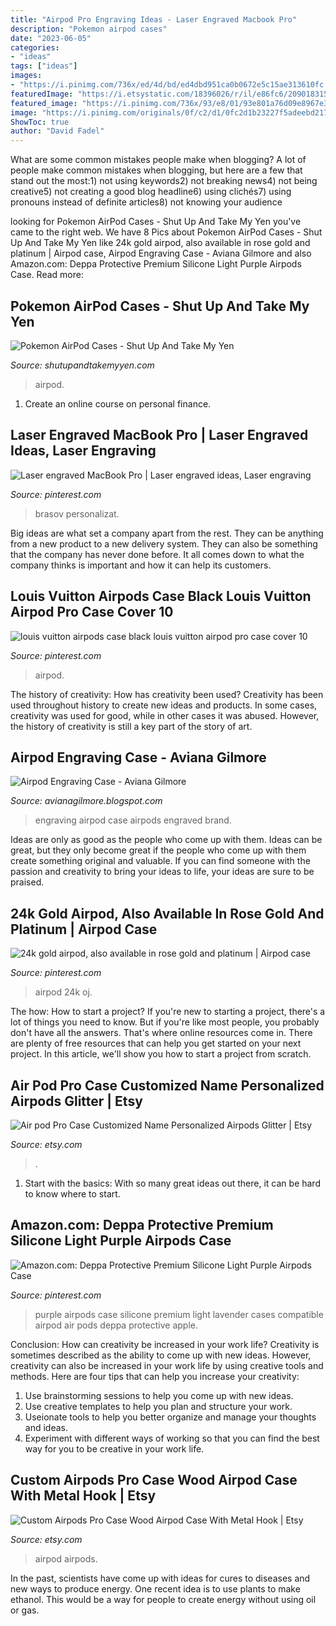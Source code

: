 ```yaml
---
title: "Airpod Pro Engraving Ideas - Laser Engraved Macbook Pro"
description: "Pokemon airpod cases"
date: "2023-06-05"
categories:
- "ideas"
tags: ["ideas"]
images:
- "https://i.pinimg.com/736x/ed/4d/bd/ed4dbd951ca0b0672e5c15ae313610fc.jpg"
featuredImage: "https://i.etsystatic.com/18396026/r/il/e86fc6/2090183152/il_794xN.2090183152_isp3.jpg"
featured_image: "https://i.pinimg.com/736x/93/e8/01/93e801a76d09e8967e38d0952c1aeea8.jpg"
image: "https://i.pinimg.com/originals/0f/c2/d1/0fc2d1b23227f5adeebd21725c52d5e7.png"
ShowToc: true
author: "David Fadel"
---
```



What are some common mistakes people make when blogging?
A lot of people make common mistakes when blogging, but here are a few that stand out the most:1) not using keywords2) not breaking news4) not being creative5) not creating a good blog headline6) using clichés7) using pronouns instead of definite articles8) not knowing your audience

	

		
looking for Pokemon AirPod Cases - Shut Up And Take My Yen you've came to the right web. We have 8 Pics about Pokemon AirPod Cases - Shut Up And Take My Yen like 24k gold airpod, also available in rose gold and platinum | Airpod case, Airpod Engraving Case - Aviana Gilmore and also Amazon.com: Deppa Protective Premium Silicone Light Purple Airpods Case. Read more:
		
    
## Pokemon AirPod Cases - Shut Up And Take My Yen

<img loading=lazy src="http://www.shutupandtakemyyen.com/wp-content/uploads/2019/09/Pokemon-AirPod-Cases-Copy-2-1024x539.jpg" onerror="this.onerror=null;this.src='https://tse4.mm.bing.net/th?id=OIP.BouJfPPjUsUAe-Yihy6IeAHaD5&amp;pid=15.1';" alt="Pokemon AirPod Cases - Shut Up And Take My Yen">

_Source: shutupandtakemyyen.com_

>airpod. 

	

1. Create an online course on personal finance.

    
## Laser Engraved MacBook Pro | Laser Engraved Ideas, Laser Engraving

<img loading=lazy src="https://i.pinimg.com/736x/93/e8/01/93e801a76d09e8967e38d0952c1aeea8.jpg" onerror="this.onerror=null;this.src='https://tse4.mm.bing.net/th?id=OIP.jjiz6pzLafgveVJo6vVviwHaGX&amp;pid=15.1';" alt="Laser engraved MacBook Pro | Laser engraved ideas, Laser engraving">

_Source: pinterest.com_

>brasov personalizat. 

	

Big ideas are what set a company apart from the rest. They can be anything from a new product to a new delivery system. They can also be something that the company has never done before. It all comes down to what the company thinks is important and how it can help its customers.

    
## Louis Vuitton Airpods Case Black Louis Vuitton Airpod Pro Case Cover 10

<img loading=lazy src="https://i.pinimg.com/736x/ed/4d/bd/ed4dbd951ca0b0672e5c15ae313610fc.jpg" onerror="this.onerror=null;this.src='https://tse1.mm.bing.net/th?id=OIP.667CVOKtFK93BDB7lN3G9gHaHa&amp;pid=15.1';" alt="louis vuitton airpods case black louis vuitton airpod pro case cover 10">

_Source: pinterest.com_

>airpod. 

	

The history of creativity: How has creativity been used?
Creativity has been used throughout history to create new ideas and products. In some cases, creativity was used for good, while in other cases it was abused. However, the history of creativity is still a key part of the story of art.

    
## Airpod Engraving Case - Aviana Gilmore

<img loading=lazy src="https://i0.wp.com/iphoneparadise.com/wp-content/uploads/2019/03/engraved-airpods-has-arrived.jpg?w=1200" onerror="this.onerror=null;this.src='https://tse2.mm.bing.net/th?id=OIP.eopane7TFieAktnOa7R2WgHaJ4&amp;pid=15.1';" alt="Airpod Engraving Case - Aviana Gilmore">

_Source: avianagilmore.blogspot.com_

>engraving airpod case airpods engraved brand. 

	

Ideas are only as good as the people who come up with them.
Ideas can be great, but they only become great if the people who come up with them create something original and valuable. If you can find someone with the passion and creativity to bring your ideas to life, your ideas are sure to be praised.

    
## 24k Gold Airpod, Also Available In Rose Gold And Platinum | Airpod Case

<img loading=lazy src="https://i.pinimg.com/originals/0f/c2/d1/0fc2d1b23227f5adeebd21725c52d5e7.png" onerror="this.onerror=null;this.src='https://tse1.mm.bing.net/th?id=OIP.NTbeXO9o-3VCdbA3vWwLvgHaGL&amp;pid=15.1';" alt="24k gold airpod, also available in rose gold and platinum | Airpod case">

_Source: pinterest.com_

>airpod 24k oj. 

	

The how: How to start a project?
If you're new to starting a project, there's a lot of things you need to know. But if you're like most people, you probably don't have all the answers. That's where online resources come in. There are plenty of free resources that can help you get started on your next project. In this article, we'll show you how to start a project from scratch.

    
## Air Pod Pro Case Customized Name Personalized Airpods Glitter | Etsy

<img loading=lazy src="https://i.etsystatic.com/9675789/r/il/121781/2316892919/il_794xN.2316892919_4cw7.jpg" onerror="this.onerror=null;this.src='https://tse3.mm.bing.net/th?id=OIP.KCSZ-m0zm9HfzbHPxtbwXgHaHa&amp;pid=15.1';" alt="Air pod Pro Case Customized Name Personalized Airpods Glitter | Etsy">

_Source: etsy.com_

>. 

	

1. Start with the basics: With so many great ideas out there, it can be hard to know where to start.

    
## Amazon.com: Deppa Protective Premium Silicone Light Purple Airpods Case

<img loading=lazy src="https://i.pinimg.com/originals/59/cb/69/59cb6915aa63d599524c58d4165edad2.png" onerror="this.onerror=null;this.src='https://tse1.mm.bing.net/th?id=OIP.vn552JNoEzL338rhgOI2GwHaJx&amp;pid=15.1';" alt="Amazon.com: Deppa Protective Premium Silicone Light Purple Airpods Case">

_Source: pinterest.com_

>purple airpods case silicone premium light lavender cases compatible airpod air pods deppa protective apple. 

	

Conclusion: How can creativity be increased in your work life?
Creativity is sometimes described as the ability to come up with new ideas. However, creativity can also be increased in your work life by using creative tools and methods. Here are four tips that can help you increase your creativity:
1. Use brainstorming sessions to help you come up with new ideas.
2. Use creative templates to help you plan and structure your work.
3. Useionate tools to help you better organize and manage your thoughts and ideas.
4. Experiment with different ways of working so that you can find the best way for you to be creative in your work life.

    
## Custom Airpods Pro Case Wood Airpod Case With Metal Hook | Etsy

<img loading=lazy src="https://i.etsystatic.com/18396026/r/il/e86fc6/2090183152/il_794xN.2090183152_isp3.jpg" onerror="this.onerror=null;this.src='https://tse1.mm.bing.net/th?id=OIP.FKRZTHI_VaBCJHEj5DLN0wHaE8&amp;pid=15.1';" alt="Custom Airpods Pro Case Wood Airpod Case With Metal Hook | Etsy">

_Source: etsy.com_

>airpod airpods. 

	

In the past, scientists have come up with ideas for cures to diseases and new ways to produce energy. One recent idea is to use plants to make ethanol. This would be a way for people to create energy without using oil or gas.

